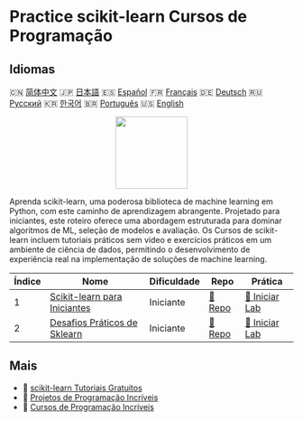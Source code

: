 # Practice scikit-learn Cursos de Programação

## Idiomas

🇨🇳 [简体中文](README_zh.md) 🇯🇵 [日本語](README_ja.md) 🇪🇸 [Español](README_es.md) 🇫🇷 [Français](README_fr.md) 🇩🇪 [Deutsch](README_de.md) 🇷🇺 [Русский](README_ru.md) 🇰🇷 [한국어](README_ko.md) 🇧🇷 [Português](README_pt.md) 🇺🇸 [English](README.md) 

<div align="center">
<img width="128px" src="https://file.labex.io/path/N7q3t9dfWfEY.png">
</div>

Aprenda scikit-learn, uma poderosa biblioteca de machine learning em Python, com este caminho de aprendizagem abrangente. Projetado para iniciantes, este roteiro oferece uma abordagem estruturada para dominar algoritmos de ML, seleção de modelos e avaliação. Os Cursos de scikit-learn incluem tutoriais práticos sem vídeo e exercícios práticos em um ambiente de ciência de dados, permitindo o desenvolvimento de experiência real na implementação de soluções de machine learning.

|   Índice | Nome                                                                                    | Dificuldade   | Repo                                                                 | Prática                                                                   |
|----------|-----------------------------------------------------------------------------------------|---------------|----------------------------------------------------------------------|---------------------------------------------------------------------------|
|        1 | [Scikit-learn para Iniciantes](https://labex.io/pt/courses/scikit-learn-for-beginners)  | Iniciante     | [🔗 Repo](https://github.com/labex-labs/scikit-learn-for-beginners)  | [🚀 Iniciar Lab](https://labex.io/pt/courses/scikit-learn-for-beginners)  |
|        2 | [Desafios Práticos de Sklearn](https://labex.io/pt/courses/sklearn-practice-challenges) | Iniciante     | [🔗 Repo](https://github.com/labex-labs/sklearn-practice-challenges) | [🚀 Iniciar Lab](https://labex.io/pt/courses/sklearn-practice-challenges) |

## Mais

- 🔗 [scikit-learn Tutoriais Gratuitos](https://github.com/labex-labs/sklearn-free-tutorials)
- 🔗 [Projetos de Programação Incríveis](https://github.com/labex-labs/awesome-programming-projects)
- 🔗 [Cursos de Programação Incríveis](https://github.com/labex-labs/awesome-programming-courses)

